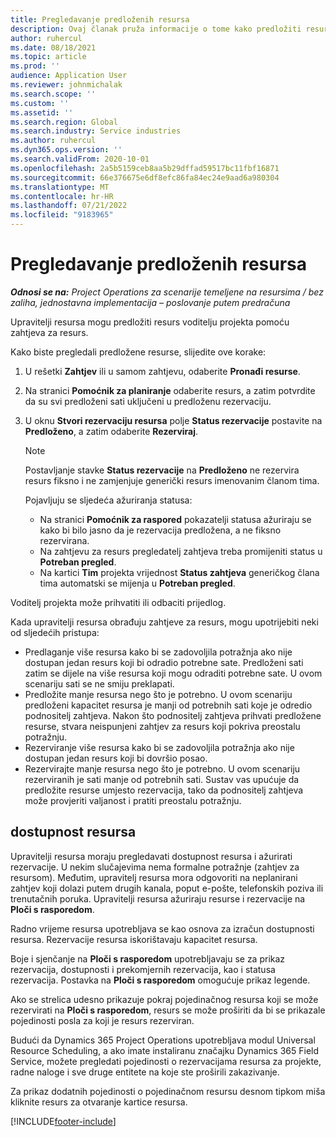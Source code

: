 ```yaml
---
title: Pregledavanje predloženih resursa
description: Ovaj članak pruža informacije o tome kako predložiti resurse projekta.
author: ruhercul
ms.date: 08/18/2021
ms.topic: article
ms.prod: ''
audience: Application User
ms.reviewer: johnmichalak
ms.search.scope: ''
ms.custom: ''
ms.assetid: ''
ms.search.region: Global
ms.search.industry: Service industries
ms.author: ruhercul
ms.dyn365.ops.version: ''
ms.search.validFrom: 2020-10-01
ms.openlocfilehash: 2a5b5159ceb8aa5b29dffad59517bc11fbf16871
ms.sourcegitcommit: 66e376675e6df8efc86fa84ec24e9aad6a980304
ms.translationtype: MT
ms.contentlocale: hr-HR
ms.lasthandoff: 07/21/2022
ms.locfileid: "9183965"
---
```

# <a name="review-proposed-resources"></a>Pregledavanje predloženih resursa

_**Odnosi se na:** Project Operations za scenarije temeljene na resursima / bez zaliha, jednostavna implementacija – poslovanje putem predračuna_

Upravitelji resursa mogu predložiti resurs voditelju projekta pomoću zahtjeva za resurs.

Kako biste pregledali predložene resurse, slijedite ove korake:

1. U rešetki **Zahtjev** ili u samom zahtjevu, odaberite **Pronađi resurse**.
2. Na stranici **Pomoćnik za planiranje** odaberite resurs, a zatim potvrdite da su svi predloženi sati uključeni u predloženu rezervaciju.
3. U oknu **Stvori rezervaciju resursa** polje **Status rezervacije** postavite na **Predloženo**, a zatim odaberite **Rezerviraj**.

    > [!NOTE]
    > Postavljanje stavke **Status rezervacije** na **Predloženo** ne rezervira resurs fiksno i ne zamjenjuje generički resurs imenovanim članom tima.

    Pojavljuju se sljedeća ažuriranja statusa:

    - Na stranici **Pomoćnik za raspored** pokazatelji statusa ažuriraju se kako bi bilo jasno da je rezervacija predložena, a ne fiksno rezervirana.
    - Na zahtjevu za resurs pregledatelj zahtjeva treba promijeniti status u **Potreban pregled**.
    - Na kartici **Tim** projekta vrijednost **Status zahtjeva** generičkog člana tima automatski se mijenja u **Potreban pregled**.

Voditelj projekta može prihvatiti ili odbaciti prijedlog.

Kada upravitelji resursa obrađuju zahtjeve za resurs, mogu upotrijebiti neki od sljedećih pristupa:

- Predlaganje više resursa kako bi se zadovoljila potražnja ako nije dostupan jedan resurs koji bi odradio potrebne sate. Predloženi sati zatim se dijele na više resursa koji mogu odraditi potrebne sate. U ovom scenariju sati se ne smiju preklapati.
- Predložite manje resursa nego što je potrebno. U ovom scenariju predloženi kapacitet resursa je manji od potrebnih sati koje je odredio podnositelj zahtjeva. Nakon što podnositelj zahtjeva prihvati predložene resurse, stvara neispunjeni zahtjev za resurs koji pokriva preostalu potražnju.
- Rezerviranje više resursa kako bi se zadovoljila potražnja ako nije dostupan jedan resurs koji bi dovršio posao.
- Rezervirajte manje resursa nego što je potrebno. U ovom scenariju rezerviranih je sati manje od potrebnih sati. Sustav vas upućuje da predložite resurse umjesto rezervacija, tako da podnositelj zahtjeva može provjeriti valjanost i pratiti preostalu potražnju.

## <a name="resource-availability"></a>dostupnost resursa

Upravitelji resursa moraju pregledavati dostupnost resursa i ažurirati rezervacije. U nekim slučajevima nema formalne potražnje (zahtjev za resursom). Međutim, upravitelj resursa mora odgovoriti na neplanirani zahtjev koji dolazi putem drugih kanala, poput e-pošte, telefonskih poziva ili trenutačnih poruka. Upravitelji resursa ažuriraju resurse i rezervacije na **Ploči s rasporedom**.

Radno vrijeme resursa upotrebljava se kao osnova za izračun dostupnosti resursa. Rezervacije resursa iskorištavaju kapacitet resursa.

Boje i sjenčanje na **Ploči s rasporedom** upotrebljavaju se za prikaz rezervacija, dostupnosti i prekomjernih rezervacija, kao i statusa rezervacija. Postavka na **Ploči s rasporedom** omogućuje prikaz legende.

Ako se strelica udesno prikazuje pokraj pojedinačnog resursa koji se može rezervirati na **Ploči s rasporedom**, resurs se može proširiti da bi se prikazale pojedinosti posla za koji je resurs rezerviran.

Budući da Dynamics 365 Project Operations upotrebljava modul Universal Resource Scheduling, a ako imate instaliranu značajku Dynamics 365 Field Service, možete pregledati pojedinosti o rezervacijama resursa za projekte, radne naloge i sve druge entitete na koje ste proširili zakazivanje.

Za prikaz dodatnih pojedinosti o pojedinačnom resursu desnom tipkom miša kliknite resurs za otvaranje kartice resursa.



[!INCLUDE[footer-include](../includes/footer-banner.md)]
